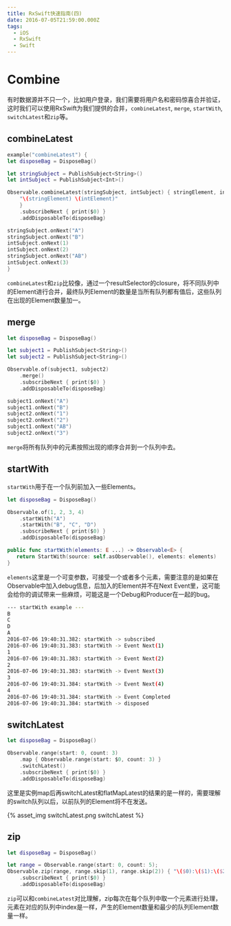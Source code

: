 ```yaml
---
title: RxSwift快速指南(四)
date: 2016-07-05T21:59:00.000Z
tags:
  - iOS
  - RxSwift
  - Swift
---
```


# Combine

有时数据源并不只一个，比如用户登录，我们需要将用户名和密码惊喜合并验证，这时我们可以使用RxSwift为我们提供的合并，`combineLatest`, `merge`, `startWith`, `switchLatest`和`zip`等。

## combineLatest

```swift
example("combineLatest") {
let disposeBag = DisposeBag()

let stringSubject = PublishSubject<String>()
let intSubject = PublishSubject<Int>()

Observable.combineLatest(stringSubject, intSubject) { stringElement, intElement in
    "\(stringElement) \(intElement)"
    }
    .subscribeNext { print($0) }
    .addDisposableTo(disposeBag)

stringSubject.onNext("A")
stringSubject.onNext("B")
intSubject.onNext(1)
intSubject.onNext(2)
stringSubject.onNext("AB")
intSubject.onNext(3)
}
```

`combineLatest`和`zip`比较像，通过一个resultSelector的closure，将不同队列中的Element进行合并，最终队列Element的数量是当所有队列都有值后，这些队列在出现的Element数量加一。

## merge

```swift
let disposeBag = DisposeBag()

let subject1 = PublishSubject<String>()
let subject2 = PublishSubject<String>()

Observable.of(subject1, subject2)
    .merge()
    .subscribeNext { print($0) }
    .addDisposableTo(disposeBag)

subject1.onNext("A")
subject1.onNext("B")
subject2.onNext("1")
subject2.onNext("2")
subject1.onNext("AB")
subject2.onNext("3")
```

`merge`将所有队列中的元素按照出现的顺序合并到一个队列中去。

## startWith

`startWith`用于在一个队列前加入一些Elements。

```swift
let disposeBag = DisposeBag()

Observable.of(1, 2, 3, 4)
    .startWith("A")
    .startWith("B", "C", "D")
    .subscribeNext { print($0) }
    .addDisposableTo(disposeBag)
```

```swift
public func startWith(elements: E ...) -> Observable<E> {
   return StartWith(source: self.asObservable(), elements: elements)
}
```

`elements`这里是一个可变参数，可接受一个或者多个元素，需要注意的是如果在Observable中加入debug信息，后加入的Element并不在Next Event里，这可能会给你的调试带来一些麻烦，可能这是一个Debug和Producer在一起的bug。

```bash
--- startWith example ---
B
C
D
A
2016-07-06 19:40:31.382: startWith -> subscribed
2016-07-06 19:40:31.383: startWith -> Event Next(1)
1
2016-07-06 19:40:31.383: startWith -> Event Next(2)
2
2016-07-06 19:40:31.383: startWith -> Event Next(3)
3
2016-07-06 19:40:31.384: startWith -> Event Next(4)
4
2016-07-06 19:40:31.384: startWith -> Event Completed
2016-07-06 19:40:31.384: startWith -> disposed
```

## switchLatest

```swift
let disposeBag = DisposeBag()

Observable.range(start: 0, count: 3)
    .map { Observable.range(start: $0, count: 3) }
    .switchLatest()
    .subscribeNext { print($0) }
    .addDisposableTo(disposeBag)
```

这里是实例map后再switchLatest和flatMapLatest的结果的是一样的，需要理解的switch队列以后，以前队列的Element将不在发送。

{% asset_img switchLatest.png switchLatest %}

## zip

```swift
let disposeBag = DisposeBag()

let range = Observable.range(start: 0, count: 5);
Observable.zip(range, range.skip(1), range.skip(2)) { "\($0):\($1):\($2)" }
    .subscribeNext { print($0) }
    .addDisposableTo(disposeBag)
```

`zip`可以和`combineLatest`对比理解，zip每次在每个队列中取一个元素进行处理，元素在对应的队列中index是一样，产生的Element数量和最少的队列Element数量一样。
